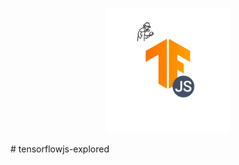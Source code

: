 <p align="center">
  <img src="logo.png" alt="ng-inf-scroll logo" width="200" />
</p># tensorflowjs-explored
